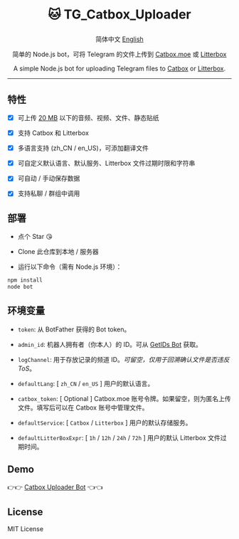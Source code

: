 # <p align="center">🐱 TG_Catbox_Uploader</p>

<p align="center"> 简体中文 <a href="https://github.com/AnotiaWang/TG_Catbox_Uploader/blob/main/README_en.md">English</a></p>

<p align="center">简单的 Node.js bot，可将 Telegram 的文件上传到 <a href="https://catbox.moe">Catbox.moe</a> 或 <a href="https://litterbox.catbox.moe">Litterbox</a></p>

<p align="center">A simple Node.js bot for uploading Telegram files to <a href="https://catbox.moe">Catbox</a> or <a href="https://litterbox.catbox.moe">Litterbox</a>.</p>

-------

## 特性

- [x] 可上传 [20 MB](https://core.telegram.org/bots/api#getfile) 以下的音频、视频、文件、静态贴纸

- [x] 支持 Catbox 和 Litterbox

- [x] 多语言支持 (zh_CN / en_US)，可添加翻译文件

- [x] 可自定义默认语言、默认服务、Litterbox 文件过期时限和字符串

- [x] 可自动 / 手动保存数据

- [x] 支持私聊 / 群组中调用

## 部署

- 点个 Star 😘

- Clone 此仓库到本地 / 服务器

- 运行以下命令（需有 Node.js 环境）：

```Bash
npm install
node bot
```

## 环境变量

- `token`: 从 BotFather 获得的 Bot token。

- `admin_id`: 机器人拥有者（你本人）的 ID。可从 [GetIDs Bot](https://t.me/getidsbot) 获取。

- `logChannel`: 用于存放记录的频道 ID。*可留空，仅用于回溯确认文件是否违反 ToS*。

- `defaultLang`: [ `zh_CN` / `en_US` ] 用户的默认语言。

- `catbox_token`: [ Optional ] Catbox.moe 账号令牌。如果留空，则为匿名上传文件。填写后可以在 Catbox 账号中管理文件。

- `defaultService`: [ `Catbox` / `Litterbox` ] 用户的默认存储服务。

- `defaultLitterBoxExpr`: [ `1h` / `12h` / `24h` / `72h` ] 用户的默认 Litterbox 文件过期时间。

## Demo

👉👉 [Catbox Uploader Bot](https://t.me/CatboxUploaderBot) 👈👈

## License

MIT License